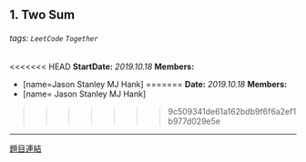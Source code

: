 ## 1. Two Sum

###### tags: `LeetCode` `Together`

<<<<<<< HEAD
**StartDate:** *2019.10.18*
**Members:**
- [name=Jason Stanley MJ Hank]
=======
**Date:** *2019.10.18*
**Members:**
- [name= Jason Stanley MJ Hank]
>>>>>>> 9c509341de61a162bdb9f6f6a2ef1b977d029e5e

---

[題目連結](https://leetcode.com/problems/two-sum/)